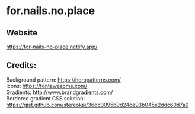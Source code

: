 # for.nails.no.place
  
## Website
https://for-nails-no-place.netlify.app/  
## Credits:  
Background pattern: https://heropatterns.com/  
Icons: https://fontawesome.com/  
Gradients: http://www.brandgradients.com/  
Bordered gradient CSS solution: https://gist.github.com/stereokai/36dc0095b9d24ce93b045e2ddc60d7a0
